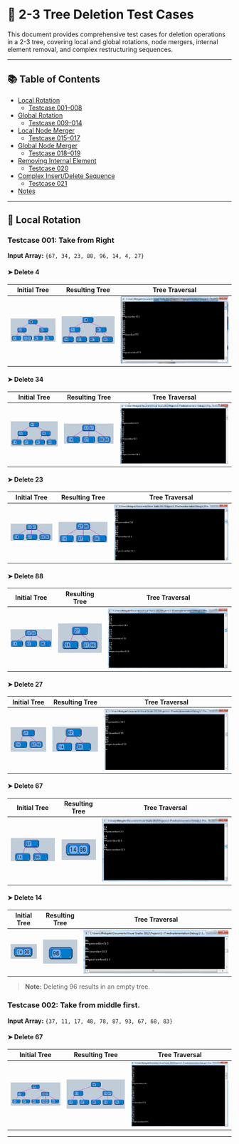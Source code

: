 # 🌳 2-3 Tree Deletion Test Cases

This document provides comprehensive test cases for deletion operations in a 2-3 tree, covering local and global rotations, node mergers, internal element removal, and complex restructuring sequences.

---

## 📚 Table of Contents

- [Local Rotation](#local-rotation)
  - [Testcase 001–008](#testcase-001-local-rotation-case-1-take-from-right)
- [Global Rotation](#global-rotation)
  - [Testcase 009–014](#testcase-009-global-rotation-case-9)
- [Local Node Merger](#local-node-merger)
  - [Testcase 015–017](#testcase-015-local-node-merger-case-15)
- [Global Node Merger](#global-node-merger)
  - [Testcase 018–019](#testcase-018-global-node-merger-case-18)
- [Removing Internal Element](#removing-internal-element)
  - [Testcase 020](#testcase-020-removing-internal-element-case-20)
- [Complex Insert/Delete Sequence](#complex-insertdelete-sequence)
  - [Testcase 021](#testcase-021-complex-insertdelete-sequence)
- [Notes](#notes)

---

## 🔄 Local Rotation

### Testcase 001: Take from Right

**Input Array:** `{67, 34, 23, 88, 96, 14, 4, 27}`

#### ➤ Delete 4

| Initial Tree | Resulting Tree | Tree Traversal |
|--------------|----------------|----------------|
| ![Initial](assets/images/0.png) | ![Result](assets/images/1.png) | ![Traversal](assets/images/2.png) |

#### ➤ Delete 34

| Initial Tree | Resulting Tree | Tree Traversal |
|--------------|----------------|----------------|
| ![Initial](assets/images/3.png) | ![Result](assets/images/4.png) | ![Traversal](assets/images/5.png) |

#### ➤ Delete 23

| Initial Tree | Resulting Tree | Tree Traversal |
|--------------|----------------|----------------|
| ![Initial](assets/images/6.png) | ![Result](assets/images/7.png) | ![Traversal](assets/images/8.png) |

#### ➤ Delete 88

| Initial Tree | Resulting Tree | Tree Traversal |
|--------------|----------------|----------------|
| ![Initial](assets/images/9.png) | ![Result](assets/images/10.png) | ![Traversal](assets/images/11.png) |

#### ➤ Delete 27

| Initial Tree | Resulting Tree | Tree Traversal |
|--------------|----------------|----------------|
| ![Initial](assets/images/12.png) | ![Result](assets/images/13.png) | ![Traversal](assets/images/14.png) |

#### ➤ Delete 67

| Initial Tree | Resulting Tree | Tree Traversal |
|--------------|----------------|----------------|
| ![Initial](assets/images/15.png) | ![Result](assets/images/16.png) | ![Traversal](assets/images/17.png) |

#### ➤ Delete 14

| Initial Tree | Resulting Tree | Tree Traversal |
|--------------|----------------|----------------|
| ![Initial](assets/images/18.png) | ![Result](assets/images/19.png) | ![Traversal](assets/images/20.png) |

> **Note:** Deleting 96 results in an empty tree.

### Testcase 002: Take from middle first.

**Input Array:** `{37, 11, 17, 48, 78, 87, 93, 67, 68, 83}`

#### ➤ Delete 67

| Initial Tree | Resulting Tree | Tree Traversal |
|--------------|----------------|----------------|
| ![Initial](assets/images/21.png) | ![Result](assets/images/22.png) | ![Traversal](assets/images/23.png) |

---











